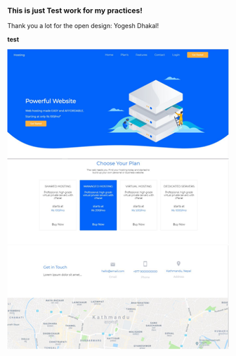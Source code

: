 ### This is just Test work for my practices!
Thank you a lot for the open design: Yogesh Dhakal!

**test**

![Screenshot](scrHosting1.JPG)
![Screenshot](scrHosting202.JPG)
![Screenshot](srcHosting3.JPG)

